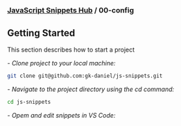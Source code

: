 ## 
### [JavaScript Snippets Hub](../README.md) / 00-config
## 

## Getting Started

This section describes how to start a project 


*<em> - Clone project to your local machine: </em>*

```bash
git clone git@github.com:gk-daniel/js-snippets.git
```  

*<em> - Navigate to the project directory using the cd command: </em>*

```bash
cd js-snippets
```  

*<em> - Opem and edit snippets in VS Code: </em>*

